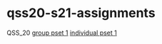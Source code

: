 # qss20-s21-assignments
QSS_20
[group pset 1](https://github.com/eunice30718/qss20-s21-assignments/blob/main/QSS20_Finalpset1_Group_Molly.ipynb)
[individual pset 1](https://github.com/eunice30718/qss20-s21-assignments/blob/main/QSS20_Finalpset1_Individual_You-Chi_Liu.ipynb)
